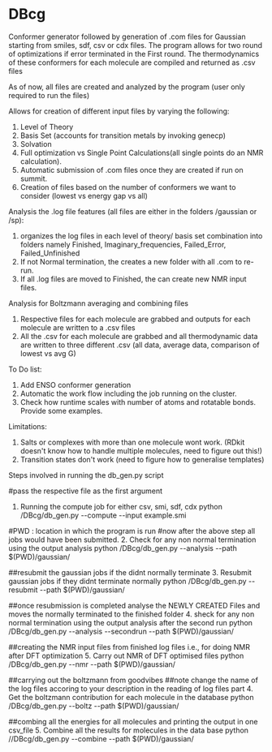 # DBcg
Conformer generator followed by generation of .com files for Gaussian starting from smiles, sdf, csv or cdx files.
The program allows for two round of optimizations if error terminated in the First round.
The thermodynamics of these conformers for each molecule are compiled and returned as .csv files

As of now, all files are created and analyzed by the program (user only required to run the files)

Allows for creation of different input files by varying the following:
1. Level of Theory
2. Basis Set (accounts for transition metals by invoking genecp)
3. Solvation
4. Full optimization vs Single Point Calculations(all single points do an NMR calculation).
5. Automatic submission of .com files once they are created if run on summit.
6. Creation of files based on the number of conformers we want to consider (lowest vs energy gap vs all)

Analysis the .log file features (all files are either in the folders /gaussian or /sp):
1. organizes the log files in each level of theory/ basis set combination into folders namely Finished, Imaginary_frequencies, Failed_Error, Failed_Unfinished
2. If not Normal termination, the creates a new folder with all .com to re-run.
3. If all .log files are moved to Finished, the can create new NMR input files.

Analysis for Boltzmann averaging and combining files
1. Respective files for each molecule are grabbed and outputs for each molecule are written to a .csv files
2. All the .csv for each molecule are grabbed and all thermodynamic data are written to three different .csv (all data, average data, comparison of lowest vs avg G)

To Do list:
1. Add ENSO conformer generation
2. Automatic the work flow including the job running on the cluster.
3. Check how runtime scales with number of atoms and rotatable bonds. Provide some examples.

Limitations:
1. Salts or complexes with more than one molecule wont work. (RDkit doesn't know how to handle multiple molecules, need to figure out this!)
2. Transition states don't work (need to figure how to generalise templates)


Steps involved in running the db_gen.py script

#pass the respective file as the first argument
1. Running the compute job for either csv, smi, sdf, cdx
python /DBcg/db_gen.py --compute --input example.smi

#PWD : location in which the program is run
#now after the above step all jobs would have been submitted.
2. Check for any non normal termination using the output analysis
python /DBcg/db_gen.py --analysis --path $(PWD)/gaussian/

##resubmit the gaussian jobs if the didnt normally terminate
3. Resubmit gaussian jobs if they didnt terminate normally
python /DBcg/db_gen.py --resubmit --path $(PWD)/gaussian/

##once resubmission is completed analyse the NEWLY CREATED Files and moves the normally terminated to the finished folder
4. sheck for any non normal termination using the output analysis after the second run
python /DBcg/db_gen.py --analysis --secondrun --path $(PWD)/gaussian/

##creating the NMR input files from finished log files i.e., for doing NMR after DFT optimization
5. Carry out NMR of DFT optimised files
python /DBcg/db_gen.py --nmr --path $(PWD)/gaussian/

##carrying out the boltzmann from goodvibes
##note change the name of the log files accoring to your description in the reading of log files part
4. Get the boltzmann contribution for each molecule in the database
python /DBcg/db_gen.py --boltz --path $(PWD)/gaussian/

##combing all the energies for all molecules and printing the output in one csv_file
5. Combine all the results for molecules in the data base
python //DBcg/db_gen.py --combine --path $(PWD)/gaussian/
